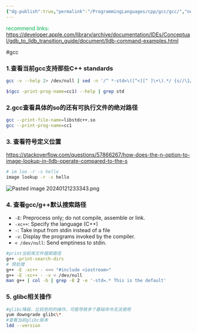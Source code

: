 ```yaml
---
{"dg-publish":true,"permalink":"/ProgrammingLanguages/cpp/gcc/gcc/","noteIcon":"3"}
---
```


<font color="#00b050">recommend links:</font>
https://developer.apple.com/library/archive/documentation/IDEs/Conceptual/gdb_to_lldb_transition_guide/document/lldb-command-examples.html

#gcc
### 1.查看当前gcc支持那些C++ standards
```bash
gcc -v --help 2> /dev/null | sed -n '/^ *-std=\([^<][^ ]\+\).*/ {s//\1/p}'

$(gcc -print-prog-name=cc1) --help | grep std
```

### 2.gcc查看具体的so的还有可执行文件的绝对路径
```bash
gcc --print-file-name=libstdc++.so
gcc --print-prog-name=cc1
```

### 3. 查看符号定义位置
https://stackoverflow.com/questions/57866267/how-does-the-n-option-to-image-lookup-in-lldb-operate-compared-to-the-s
```bash
# im loo -r -s hello
image lookup -r -s hello

```
![Pasted image 20240121233343.png](/img/user/pics/Pasted%20image%2020240121233343.png)

### 4. 查看gcc/g++默认搜索路径
- `-E`: Preprocess only; do not compile, assemble or link.
- `-xc++`: Specify the language (C++)
- `-`: Take input from stdin instead of a file
- `-v`: Display the programs invoked by the compiler.
- `< /dev/null`: Send emptiness to stdin.

```bash
#print当前库文件搜索路径
g++ -print-search-dirs
# 预处理
g++ -E -xc++ - <<< "#include <iostream>"
g++ -E -xc++ - -v < /dev/null
man g++ | col -b | grep -B 2 -e '-std=.* This is the default'
```

### 5. glibc相关操作

```bash
#glibc降级，比较危险的操作，可能导致多个基础命令无法使用
yum downgrade glibc\*
#查看当前glibc版本
ldd --version
```